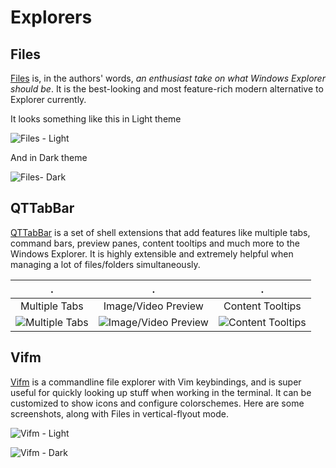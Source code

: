 # Explorers

## Files

[Files](https://github.com/duke7553/files-uwp) is, in the authors' words, *an enthusiast take on what Windows Explorer should be*. It is the best-looking and most feature-rich modern alternative to Explorer currently.

It looks something like this in Light theme

![Files - Light](files-light.png)

And in Dark theme

![Files- Dark](files-dark.png)

## QTTabBar

[QTTabBar](http://qttabbar.wikidot.com/) is a set of shell extensions that add features like multiple tabs, command bars, preview panes, content tooltips and much more to the Windows Explorer. It is highly extensible and extremely helpful when managing a lot of files/folders simultaneously.

. | . | .
:-: | :-: | :-:
Multiple Tabs | Image/Video Preview | Content Tooltips
![Multiple Tabs](qttabbar-tabs.png) | ![Image/Video Preview](qttabbar-image.jpg) | ![Content Tooltips](qttabbar-content.png)

## Vifm

[Vifm](https://vifm.info/) is a commandline file explorer with Vim keybindings, and is super useful for quickly looking up stuff when working in the terminal. It can be customized to show icons and configure colorschemes. Here are some screenshots, along with Files in vertical-flyout mode.

![Vifm - Light](vifm-light.png)

![Vifm - Dark](vifm-dark.png)
